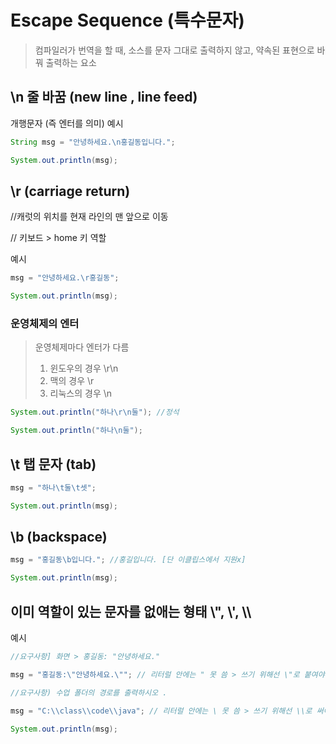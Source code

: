 # Escape Sequence (특수문자)

> 컴파일러가 번역을 할 때, 소스를 문자 그대로 출력하지 않고, 약속된 표현으로 바꿔 출력하는 요소

## \\n  **줄 바꿈 (new line , line feed)**
개행문자 (즉 엔터를 의미)
예시 
```java
String msg = "안녕하세요.\n홍길동입니다.";

System.out.println(msg);
```

## \\r (carriage return)

//캐럿의 위치를 현재 라인의 맨 앞으로 이동

// 키보드 > home 키 역할

예시 
```java
msg = "안녕하세요.\r홍길동";

System.out.println(msg);
```

### 운영체제의 엔터
> 운영체제마다 엔터가 다름
> 1. 윈도우의 경우 \\r\\n 
> 2. 맥의 경우 \\r
> 3. 리눅스의 경우 \\n


```java
System.out.println("하나\r\n둘"); //정석

System.out.println("하나\n둘");
```

## \\t 탭 문자 (tab)

```java
msg = "하나\t둘\t셋";

System.out.println(msg);
```

##  \\b (backspace)

```java
msg = "홍길동\b입니다."; //홍길입니다. [단 이클립스에서 지원x]

System.out.println(msg);

```
## 이미 역할이 있는 문자를 없애는 형태 \\", \\', \\\


예시 
```java
//요구사항] 화면 > 홍길동: "안녕하세요."

msg = "홍길동:\"안녕하세요.\""; // 리터럴 안에는 " 못 씀 > 쓰기 위해선 \"로 붙여야함

//요구사항) 수업 폴더의 경로를 출력하시오 .

msg = "C:\\class\\code\\java"; // 리터럴 안에는 \ 못 씀 > 쓰기 위해선 \\로 써야함

System.out.println(msg);
```

